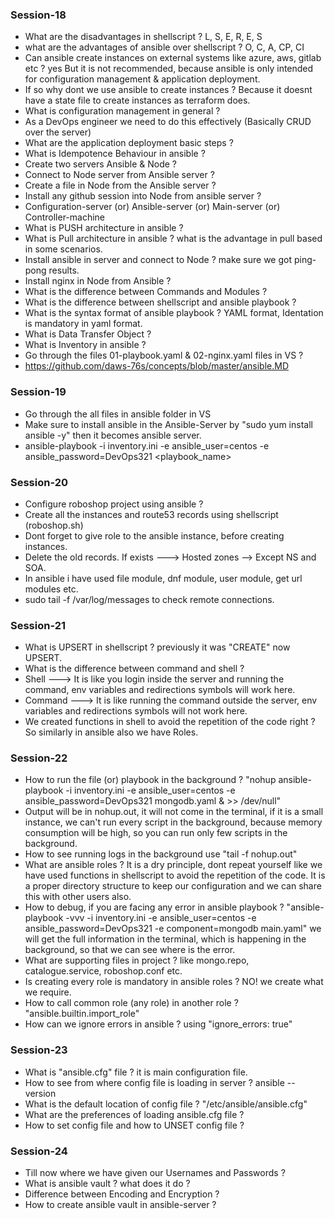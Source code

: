 ### Session-18
- What are the disadvantages in shellscript ? L, S, E, R, E, S
- what are the advantages of ansible over shellscript ? O, C, A, CP, CI
- Can ansible create instances on external systems like azure, aws, gitlab etc ? yes But it is not
  recommended, because ansible is only intended for configuration management & application deployment.
- If so why dont we use ansible to create instances ? Because it doesnt have a state file to create instances
  as terraform does.
- What is configuration management in general ?
- As a DevOps engineer we need to do this effectively (Basically CRUD over the server)
- What are the application deployment basic steps ?
- What is Idempotence Behaviour in ansible ?
- Create two servers Ansible & Node ?
- Connect to Node server from Ansible server ?
- Create a file in Node from the Ansible server ?
- Install any github session into Node from ansible server ?
- Configuration-server (or) Ansible-server (or) Main-server (or) Controller-machine
- What is PUSH architecture in ansible ?
- What is Pull architecture in ansible ? what is the advantage in pull based in some scenarios.
- Install ansible in server and connect to Node ? make sure we got ping-pong results.
- Install nginx in Node from Ansible ?
- What is the difference between Commands and Modules ?
- What is the difference between shellscript and ansible playbook ?
- What is the syntax format of ansible playbook ? YAML format, Identation is mandatory in yaml format.
- What is Data Transfer Object ?
- What is Inventory in ansible ?
- Go through the files 01-playbook.yaml & 02-nginx.yaml files in VS ?
- https://github.com/daws-76s/concepts/blob/master/ansible.MD

### Session-19
- Go through the all files in ansible folder in VS
- Make sure to install ansible in the Ansible-Server by "sudo yum install ansible -y" then it becomes
  ansible server.
- ansible-playbook -i inventory.ini -e ansible_user=centos -e ansible_password=DevOps321 <playbook_name>

### Session-20 
- Configure roboshop project using ansible ?
- Create all the instances and route53 records using shellscript (roboshop.sh)
- Dont forget to give role to the ansible instance, before creating instances.
- Delete the old records. If exists ---> Hosted zones --> Except NS and SOA.
- In ansible i have used file module, dnf module, user module, get url modules etc.
- sudo tail -f /var/log/messages to check remote connections.

### Session-21
- What is UPSERT in shellscript ? previously it was "CREATE" now UPSERT.
- What is the difference between command and shell ?
- Shell ---> It is like you login inside the server and running the command, env variables and redirections
  symbols will work here.
- Command ---> It is like running the command outside the server, env variables and redirections symbols
  will not work here.
- We created functions in shell to avoid the repetition of the code right ? So similarly in ansible also
  we have Roles.

### Session-22
- How to run the file (or) playbook in the background ? "nohup ansible-playbook -i inventory.ini -e
  ansible_user=centos -e ansible_password=DevOps321 mongodb.yaml & >> /dev/null"
- Output will be in nohup.out, it will not come in the terminal, if it is a small instance, we can't run
  every script in the background, because memory consumption will be high, so you can run only few scripts
  in the background.
- How to see running logs in the background use "tail -f nohup.out"
- What are ansible roles ? It is a dry principle, dont repeat yourself like we have used functions in
  shellscript to avoid the repetition of the code. It is a proper directory structure to keep our
  configuration and we can share this with other users also.
- How to debug, if you are facing any error in ansible playbook ? "ansible-playbook -vvv -i inventory.ini -e
  ansible_user=centos -e ansible_password=DevOps321 -e component=mongodb main.yaml" we will get the full
  information in the terminal, which is happening in the background, so that we can see where is the error.
- What are supporting files in project ? like mongo.repo, catalogue.service, roboshop.conf etc.
- Is creating every role is mandatory in ansible roles ? NO! we create what we require.
- How to call common role (any role) in another role ? "ansible.builtin.import_role"
- How can we ignore errors in ansible ? using "ignore_errors: true"

### Session-23
- What is "ansible.cfg" file ? it is main configuration file.
- How to see from where config file is loading in server ? ansible --version
- What is the default location of config file ? "/etc/ansible/ansible.cfg"
- What are the preferences of loading ansible.cfg file ?
- How to set config file and how to UNSET config file ?

### Session-24
- Till now where we have given our Usernames and Passwords ?
- What is ansible vault ? what does it do ?
- Difference between Encoding and Encryption ?
- How to create ansible vault in ansible-server ?
